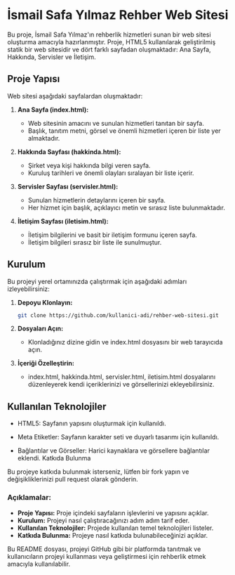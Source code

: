 # İsmail Safa Yılmaz Rehber Web Sitesi

Bu proje, İsmail Safa Yılmaz'ın rehberlik hizmetleri sunan bir web sitesi oluşturma amacıyla hazırlanmıştır. Proje, HTML5 kullanılarak geliştirilmiş statik bir web sitesidir ve dört farklı sayfadan oluşmaktadır: Ana Sayfa, Hakkında, Servisler ve İletişim.

## Proje Yapısı

Web sitesi aşağıdaki sayfalardan oluşmaktadır:

1. **Ana Sayfa (index.html):**
   - Web sitesinin amacını ve sunulan hizmetleri tanıtan bir sayfa.
   - Başlık, tanıtım metni, görsel ve önemli hizmetleri içeren bir liste yer almaktadır.

2. **Hakkında Sayfası (hakkinda.html):**
   - Şirket veya kişi hakkında bilgi veren sayfa.
   - Kuruluş tarihleri ve önemli olayları sıralayan bir liste içerir.

3. **Servisler Sayfası (servisler.html):**
   - Sunulan hizmetlerin detaylarını içeren bir sayfa.
   - Her hizmet için başlık, açıklayıcı metin ve sırasız liste bulunmaktadır.

4. **İletişim Sayfası (iletisim.html):**
   - İletişim bilgilerini ve basit bir iletişim formunu içeren sayfa.
   - İletişim bilgileri sırasız bir liste ile sunulmuştur.

## Kurulum

Bu projeyi yerel ortamınızda çalıştırmak için aşağıdaki adımları izleyebilirsiniz:

1. **Depoyu Klonlayın:**

   ```bash
   git clone https://github.com/kullanici-adi/rehber-web-sitesi.git

2. **Dosyaları Açın:**
    - Klonladığınız dizine gidin ve index.html dosyasını bir web tarayıcıda açın.

3. **İçeriği Özelleştirin:**
    * index.html, hakkinda.html, servisler.html, iletisim.html dosyalarını düzenleyerek kendi içeriklerinizi ve görsellerinizi ekleyebilirsiniz.


## Kullanılan Teknolojiler

* HTML5: Sayfanın yapısını oluşturmak için kullanıldı.

* Meta Etiketler: Sayfanın karakter seti ve duyarlı tasarımı için kullanıldı.

* Bağlantılar ve Görseller: Harici kaynaklara ve görsellere bağlantılar eklendi.
Katkıda Bulunma

Bu projeye katkıda bulunmak isterseniz, lütfen bir fork yapın ve değişikliklerinizi pull request olarak gönderin.


### Açıklamalar:
- **Proje Yapısı:** Proje içindeki sayfaların işlevlerini ve yapısını açıklar.
- **Kurulum:** Projeyi nasıl çalıştıracağınızı adım adım tarif eder.
- **Kullanılan Teknolojiler:** Projede kullanılan temel teknolojileri listeler.
- **Katkıda Bulunma:** Projeye nasıl katkıda bulunabileceğinizi açıklar.

Bu README dosyası, projeyi GitHub gibi bir platformda tanıtmak ve kullanıcıların projeyi kullanması veya geliştirmesi için rehberlik etmek amacıyla kullanılabilir.
